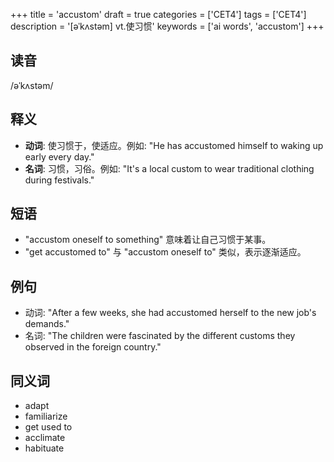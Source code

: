 +++
title = 'accustom'
draft = true
categories = ['CET4']
tags = ['CET4']
description = '[əˈkʌstəm] vt.使习惯'
keywords = ['ai words', 'accustom']
+++

## 读音
/əˈkʌstəm/

## 释义
- **动词**: 使习惯于，使适应。例如: "He has accustomed himself to waking up early every day."
- **名词**: 习惯，习俗。例如: "It's a local custom to wear traditional clothing during festivals."

## 短语
- "accustom oneself to something" 意味着让自己习惯于某事。
- "get accustomed to" 与 "accustom oneself to" 类似，表示逐渐适应。

## 例句
- 动词: "After a few weeks, she had accustomed herself to the new job's demands."
- 名词: "The children were fascinated by the different customs they observed in the foreign country."

## 同义词
- adapt
- familiarize
- get used to
- acclimate
- habituate
